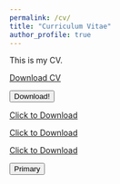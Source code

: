 ```yaml
---
permalink: /cv/
title: "Curriculum Vitae"
author_profile: true
---
```

This is my CV.

<a href="/pdfs/Resume.pdf">Download CV</a>

<button type="submit" onclick="window.open('/pdfs/Resume.pdf')">Download!</button>

<a href="/pdfs/Resume.pdf" class="btn btn-primary">Click to Download</a>

<a href="/pdfs/Resume.pdf" class="btn btn-success">Click to Download</a>

<a href="/pdfs/Resume.pdf" class="btn btn-info">Click to Download</a>

<button type="button" class="btn btn-primary">Primary</button>
